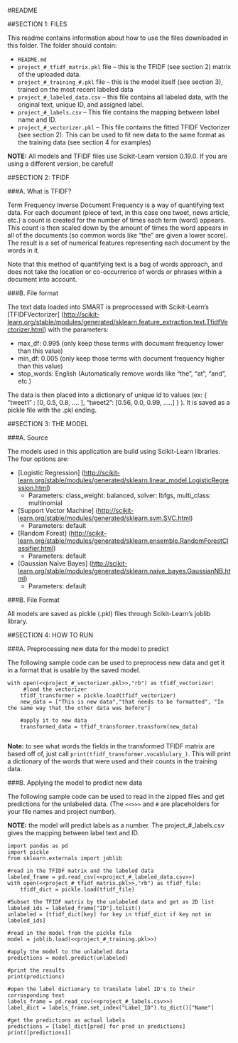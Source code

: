 #README

##SECTION 1: FILES

This readme contains information about how to use the files downloaded in this folder. The folder should contain:

*  ```README.md```
*  ```project_#_tfidf_matrix.pkl``` file – this is the TFIDF (see section 2) matrix of the uploaded data.
*  ```project_#_training_#.pkl``` file – this is the model itself (see section 3), trained on the most recent labeled data
*  ```project_#_labeled_data.csv``` – this file contains all labeled data, with the original text, unique ID, and assigned label. 
* ```project_#_labels.csv``` – This file contains the mapping between label name and ID.
* ```project_#_vectorizer.pkl``` – This file contains the fitted TFIDF Vectorizer (see section 2). This can be used to fit new data to the same format as the training data (see section 4 for examples)

**NOTE:** All models and TFIDF files use Scikit-Learn version 0.19.0. If you are using a different version, be careful! 

##SECTION 2: TFIDF

###A.  What is TFIDF?

Term Frequency Inverse Document Frequency is a way of quantifying text data. For each document (piece of text, in this case one tweet, news article, etc.) a count is created for the number of times each term (word) appears. This count is then scaled down by the amount of times the word appears in all of the documents (so common words like “the” are given a lower score). The result is a set of numerical features representing each document by the words in it. 

Note that this method of quantifying text is a bag of words approach, and does not take the location or co-occurrence of words or phrases within a document into account.

###B.  File format

The text data loaded into SMART is preprocessed with Scikit-Learn’s [TFIDFVectorizer] (http://scikit-learn.org/stable/modules/generated/sklearn.feature_extraction.text.TfidfVectorizer.html) with the parameters:

* max_df: 0.995 (only keep those terms with document frequency lower than this value)
* min_df: 0.005 (only keep those terms with document frequency higher than this value)
* stop_words: English (Automatically remove words like “the”, “at”, “and”, etc.)

The data is then placed into a dictionary of unique id to values (ex: { “tweet1” : [0, 0.5, 0.8, …. ], “tweet2”: [0.56, 0.0, 0.99, …..] } ). It is saved as a pickle file with the .pkl ending.

##SECTION 3: THE MODEL

###A. Source

The models used in this application are build using Scikit-Learn libraries. The four options are:

* [Logistic Regression] (<http://scikit-learn.org/stable/modules/generated/sklearn.linear_model.LogisticRegression.html>)
   *  Parameters: class_weight: balanced, solver: lbfgs, multi_class: multinomial
* [Support Vector Machine] (<http://scikit-learn.org/stable/modules/generated/sklearn.svm.SVC.html>)
   *  Parameters: default
* [Random Forest] (<http://scikit-learn.org/stable/modules/generated/sklearn.ensemble.RandomForestClassifier.html>)
   *  Parameters: default
* [Gaussian Naïve Bayes] (<http://scikit-learn.org/stable/modules/generated/sklearn.naive_bayes.GaussianNB.html>)
   *  Parameters: default

###B. File Format

All models are saved as pickle (.pkl) files through Scikit-Learn’s joblib library.

##SECTION 4: HOW TO RUN

###A. Preprocessing new data for the model to predict

The following sample code can be used to preprocess new data and get it in a format that is usable by the saved model.



```
with open(<<project_#_vectorizer.pkl>>,"rb") as tfidf_vectorizer:
	 #load the vectorizer
    tfidf_transformer = pickle.load(tfidf_vectorizer)
    new_data = ["This is new data","that needs to be formatted", "In the same way that the other data was before"]
    
    #apply it to new data
    transformed_data = tfidf_transformer.transform(new_data)
    
```
**Note:** to see what words the fields in the transformed TFIDF matrix are based off of, just call ```print(tfidf_transformer.vocablulary_)```. This will print a dictionary of the words that were used and their counts in the training data.

###B. Applying the model to predict new data

The following sample code can be used to read in the zipped files and get predictions for the unlabeled data. (The ```<<>>>``` and ```#``` are placeholders for your file names and project number).

**NOTE:** the model will predict labels as a number. The project\_\#_labels.csv gives the mapping between label text and ID.

```
import pandas as pd
import pickle
from sklearn.externals import joblib

#read in the TFIDF matrix and the labeled data
labeled_frame = pd.read_csv(<<project_#_labeled_data.csv>>)
with open(<<project_#_tfidf_matrix.pkl>>,"rb") as tfidf_file:
    tfidf_dict = pickle.load(tfidf_file)

#Subset the TFIDF matrix by the unlabeled data and get as 2D list
labeled_ids = labeled_frame["ID"].tolist()
unlabeled = [tfidf_dict[key] for key in tfidf_dict if key not in labeled_ids]

#read in the model from the pickle file
model = joblib.load(<<project_#_training.pkl>>)

#apply the model to the unlabeled data
predictions = model.predict(unlabeled)

#print the results
print(predictions)

#open the label dictionary to translate label ID's to their corrosponding text
labels_frame = pd.read_csv(<<project_#_labels.csv>>)
label_dict = labels_frame.set_index("Label_ID").to_dict()["Name"]

#get the predictions as actual labels
predictions = [label_dict[pred] for pred in predictions]
print([predictions])
```